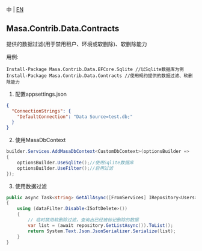 中 | [EN](README.md)

## Masa.Contrib.Data.Contracts

提供的数据过滤(用于禁用租户、环境或软删除)、软删除能力

用例:

``` powershelll
Install-Package Masa.Contrib.Data.EFCore.Sqlite //以Sqlite数据库为例
Install-Package Masa.Contrib.Data.Contracts //使用规约提供的数据过滤、软删除能力
```

1. 配置appsettings.json

``` appsettings.json
{
  "ConnectionStrings": {
    "DefaultConnection": "Data Source=test.db;"
  }
}
```

2. 使用MasaDbContext

``` C#
builder.Services.AddMasaDbContext<CustomDbContext>(optionsBuilder =>
{
    optionsBuilder.UseSqlite();//使用Sqlite数据库
    optionsBuilder.UseFilter();//启用过滤
});
```

3. 使用数据过滤

``` C#
public async Task<string> GetAllAsync([FromServices] IRepository<Users> repository, [FromServices] IDataFilter dataFilter)
{
    using (dataFilter.Disable<ISoftDelete>())
    {
        // 临时禁用软删除过滤，查询出已经被标记删除的数据
        var list = (await repository.GetListAsync()).ToList();
        return System.Text.Json.JsonSerializer.Serialize(list);
    }
}
```